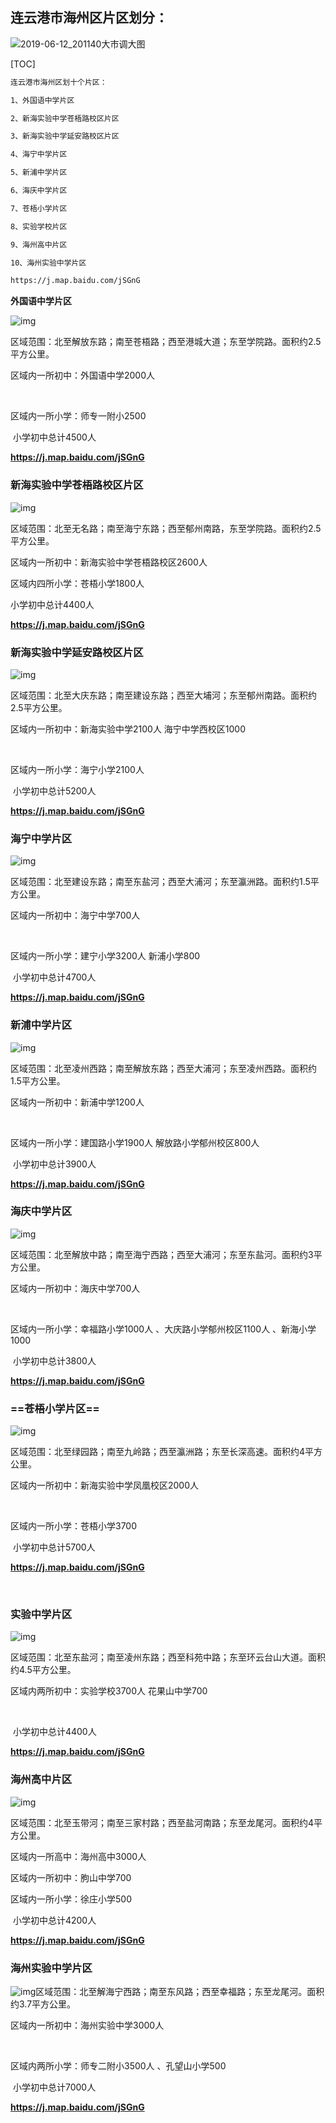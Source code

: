 ## **连云港市海州区片区划分：**



![2019-06-12_201140大市调大图](C:\Mc_new_root\mc_RSTUDIO_BLOGDOWN\k12ivy\static\yx市调_20190610_连云港_曹先生\2019-06-12_201140大市调大图.jpg)

[TOC]



~~~html
连云港市海州区划十个片区：

1、外国语中学片区

2、新海实验中学苍梧路校区片区

3、新海实验中学延安路校区片区

4、海宁中学片区

5、新浦中学片区

6、海庆中学片区

7、苍梧小学片区

8、实验学校片区

9、海州高中片区

10、海州实验中学片区

https://j.map.baidu.com/jSGnG

~~~



**外国语中学片区**

![img](file:///C:\Users\pengfei\AppData\Local\Temp\ksohtml6244\wps2.jpg) 

区域范围：北至解放东路；南至苍梧路；西至港城大道；东至学院路。面积约2.5平方公里。

区域内一所初中：外国语中学2000人

​               

区域内一所小学：师专一附小2500

​                小学初中总计4500人

 

**https://j.map.baidu.com/jSGnG**

 



### **新海实验中学苍梧路校区片区**

![img](file:///C:\Users\pengfei\AppData\Local\Temp\ksohtml6244\wps3.png) 

 

区域范围：北至无名路；南至海宁东路；西至郁州南路，东至学院路。面积约2.5平方公里。

区域内一所初中：新海实验中学苍梧路校区2600人               

区域内四所小学：苍梧小学1800人                

小学初中总计4400人

**https://j.map.baidu.com/jSGnG**



### **新海实验中学延安路校区片区**

![img](file:///C:\Users\pengfei\AppData\Local\Temp\ksohtml6244\wps4.jpg) 

 

区域范围：北至大庆东路；南至建设东路；西至大埔河；东至郁州南路。面积约2.5平方公里。

区域内一所初中：新海实验中学2100人 海宁中学西校区1000

​               

区域内一所小学：海宁小学2100人

​                小学初中总计5200人

**https://j.map.baidu.com/jSGnG**



### **海宁中学片区**

![img](file:///C:\Users\pengfei\AppData\Local\Temp\ksohtml6244\wps5.jpg) 

 

区域范围：北至建设东路；南至东盐河；西至大浦河；东至瀛洲路。面积约1.5平方公里。

区域内一所初中：海宁中学700人

​               

区域内一所小学：建宁小学3200人   新浦小学800

​                小学初中总计4700人

**https://j.map.baidu.com/jSGnG**



### **新浦中学片区**

![img](file:///C:\Users\pengfei\AppData\Local\Temp\ksohtml6244\wps6.jpg) 

 

区域范围：北至凌州西路；南至解放东路；西至大浦河；东至凌州西路。面积约1.5平方公里。

区域内一所初中：新浦中学1200人

​               

区域内一所小学：建国路小学1900人 解放路小学郁州校区800人 

​                小学初中总计3900人

**https://j.map.baidu.com/jSGnG**



### **海庆中学片区**

![img](file:///C:\Users\pengfei\AppData\Local\Temp\ksohtml6244\wps7.jpg) 

 

区域范围：北至解放中路；南至海宁西路；西至大浦河；东至东盐河。面积约3平方公里。

区域内一所初中：海庆中学700人

​               

区域内一所小学：幸福路小学1000人 、大庆路小学郁州校区1100人 、新海小学1000

​                小学初中总计3800人

**https://j.map.baidu.com/jSGnG**



### ==**苍梧小学片区**==

![img](file:///C:\Users\pengfei\AppData\Local\Temp\ksohtml6244\wps8.jpg) 

区域范围：北至绿园路；南至九岭路；西至瀛洲路；东至长深高速。面积约4平方公里。

区域内一所初中：新海实验中学凤凰校区2000人

​               

区域内一所小学：苍梧小学3700

​                小学初中总计5700人

**https://j.map.baidu.com/jSGnG**

​	

### **实验中学片区**

![img](file:///C:\Users\pengfei\AppData\Local\Temp\ksohtml6244\wps9.jpg) 

区域范围：北至东盐河；南至凌州东路；西至科苑中路；东至环云台山大道。面积约4.5平方公里。

区域内两所初中：实验学校3700人   花果山中学700  

​               

​                小学初中总计4400人

**https://j.map.baidu.com/jSGnG**



### **海州高中片区**

![img](file:///C:\Users\pengfei\AppData\Local\Temp\ksohtml6244\wps10.jpg) 

区域范围：北至玉带河；南至三家村路；西至盐河南路；东至龙尾河。面积约4平方公里。

区域内一所高中：海州高中3000人  

区域内一所初中：朐山中学700

区域内一所小学：徐庄小学500

​                小学初中总计4200人

**https://j.map.baidu.com/jSGnG**



### **海州实验中学片区**

![img](file:///C:\Users\pengfei\AppData\Local\Temp\ksohtml6244\wps11.jpg)区域范围：北至解海宁西路；南至东风路；西至幸福路；东至龙尾河。面积约3.7平方公里。

区域内一所初中：海州实验中学3000人

​               

区域内两所小学：师专二附小3500人 、孔望山小学500

​                小学初中总计7000人

**https://j.map.baidu.com/jSGnG**

 